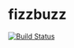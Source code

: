 # fizzbuzz
[![Build Status](https://travis-ci.org/yo1000/fizzbuzz.svg?branch=master)](https://travis-ci.org/yo1000/fizzbuzz)
